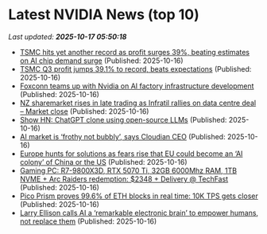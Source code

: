 # Latest NVIDIA News (top 10)
_Last updated: **2025-10-17 05:50:18**_

- [TSMC hits yet another record as profit surges 39%, beating estimates on AI chip demand surge](https://www.cnbc.com/2025/10/16/tsmc-hits-yet-another-record-as-profit-surges-39percent-beating-estimates-on-ai-chip-demand-surge.html) (Published: 2025-10-16)
- [TSMC Q3 profit jumps 39.1% to record, beats expectations](https://www.channelnewsasia.com/business/tsmc-q3-profit-jumps-391-record-beats-expectations-5405856) (Published: 2025-10-16)
- [Foxconn teams up with Nvidia on AI factory infrastructure development](https://economictimes.indiatimes.com/tech/artificial-intelligence/foxconn-teams-up-with-nvidia-on-ai-factory-infrastructure-development/articleshow/124596085.cms) (Published: 2025-10-16)
- [NZ sharemarket rises in late trading as Infratil rallies on data centre deal – Market close](https://www.nzherald.co.nz/business/markets/shares/nz-sharemarket-rises-in-late-trading-as-infratil-rallies-on-data-centre-deal-market-close/A4VZUZJDJBGSNDV56PI5OHBR54/) (Published: 2025-10-16)
- [Show HN: ChatGPT clone using open-source LLMs](https://github.com/kdeps/examples) (Published: 2025-10-16)
- [AI market is ‘frothy not bubbly’, says Cloudian CEO](https://www.computerweekly.com/news/366632880/AI-market-is-frothy-not-bubbly-says-Cloudian-CEO) (Published: 2025-10-16)
- [Europe hunts for solutions as fears rise that EU could become an ‘AI colony’ of China or the US](https://www.independent.ie/business/technology/europe-hunts-for-solutions-as-fears-rise-that-eu-could-become-an-ai-colony-of-china-or-the-us/a1451752267.html) (Published: 2025-10-16)
- [Gaming PC: R7-9800X3D, RTX 5070 Ti, 32GB 6000Mhz RAM, 1TB NVME + Arc Raiders redemption: $2348 + Delivery @ TechFast](https://www.ozbargain.com.au/node/928927) (Published: 2025-10-16)
- [Pico Prism proves 99.6% of ETH blocks in real time: 10K TPS gets closer](https://cointelegraph.com/news/pico-prism-proves-99-eth-blocks-real-time-10k-tps-on-l1-comes-closer) (Published: 2025-10-16)
- [Larry Ellison calls AI a ‘remarkable electronic brain’ to empower humans, not replace them](https://www.thehindubusinessline.com/info-tech/oracle-ai-world-larry-ellison-calls-ai-a-remarkable-electronic-brain-to-empower-humans-not-replace-them/article70169759.ece) (Published: 2025-10-16)

